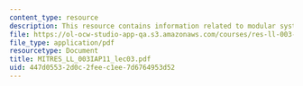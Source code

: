 ```yaml
---
content_type: resource
description: This resource contains information related to modular system RF design.
file: https://ol-ocw-studio-app-qa.s3.amazonaws.com/courses/res-ll-003-build-a-small-radar-system-capable-of-sensing-range-doppler-and-synthetic-aperture-radar-imaging-january-iap-2011/447d05532d0c2feec1ee7d6764953d52_MITRES_LL_003IAP11_lec03.pdf
file_type: application/pdf
resourcetype: Document
title: MITRES_LL_003IAP11_lec03.pdf
uid: 447d0553-2d0c-2fee-c1ee-7d6764953d52
---
```


